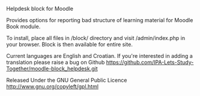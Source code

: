 Helpdesk block for Moodle

Provides options for reporting bad structure of learning material for Moodle Book module.

To install, place all files in /block/ directory and visit /admin/index.php in your browser. Block is then available for entire site.

Current languages are English and Croatian. If you're interested in adding a translation please raise a bug on Github https://github.com/IPA-Lets-Study-Together/moodle-block_helpdesk.git

Released Under the GNU General Public Licence http://www.gnu.org/copyleft/gpl.html

